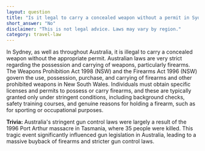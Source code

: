 ```yaml
---
layout: question
title: "Is it legal to carry a concealed weapon without a permit in Sydney?"
short_answer: "No"
disclaimer: "This is not legal advice. Laws may vary by region."
category: travel-law
---
```

In Sydney, as well as throughout Australia, it is illegal to carry a concealed weapon without the appropriate permit. Australian laws are very strict regarding the possession and carrying of weapons, particularly firearms. The Weapons Prohibition Act 1998 (NSW) and the Firearms Act 1996 (NSW) govern the use, possession, purchase, and carrying of firearms and other prohibited weapons in New South Wales. Individuals must obtain specific licenses and permits to possess or carry firearms, and these are typically granted only under stringent conditions, including background checks, safety training courses, and genuine reasons for holding a firearm, such as for sporting or occupational purposes.

**Trivia:** Australia's stringent gun control laws were largely a result of the 1996 Port Arthur massacre in Tasmania, where 35 people were killed. This tragic event significantly influenced gun legislation in Australia, leading to a massive buyback of firearms and stricter gun control laws.
